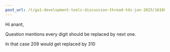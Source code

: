 ```yaml
---
post_url: /t/ga1-development-tools-discussion-thread-tds-jan-2025/161083/4
---
```

Hi anant,

Question mentions every digit should be replaced by next one.

In that case 209 would get replaced by 310
